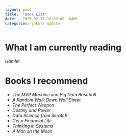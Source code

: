 ```yaml
---
layout: post
title:  "Book List"
date:   2025-02-17 18:00:00 -0400
categories: jekyll update
---
```


# What I am currently reading

_Hamlet_

# Books I recommend

* _The MVP Machine_ and _Big Data Baseball_
* _A Random Walk Down Wall Street_
* _The Perfect Weapon_
* _Destiny and Power_
* _Data Science from Scratch_
* _Get a Financial Life_
* _Thinking in Systems_
* _A Man on the Moon_